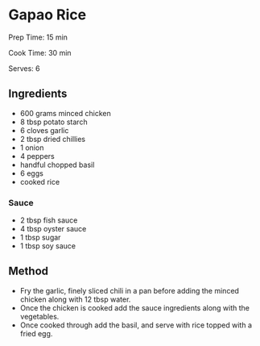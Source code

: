 # Gapao Rice

Prep Time: 15 min

Cook Time: 30 min

Serves: 6
## Ingredients
* 600 grams minced chicken
* 8 tbsp potato starch
* 6 cloves garlic
* 2 tbsp dried chillies
* 1 onion
* 4 peppers
* handful chopped basil
* 6 eggs
* cooked rice

### Sauce
* 2 tbsp fish sauce
* 4 tbsp oyster sauce
* 1 tbsp sugar
* 1 tbsp soy sauce


## Method
* Fry the garlic, finely sliced chili in a pan before adding the minced chicken along with 12 tbsp water.
* Once the chicken is cooked add the sauce ingredients along with the vegetables.
* Once cooked through add the basil, and serve with rice topped with a fried egg.
